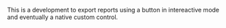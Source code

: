 This is a development to export reports using a button in intereactive mode and eventually a native custom control. 